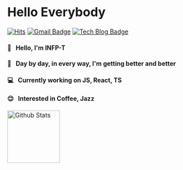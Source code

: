 # Hello Everybody

[![Hits](https://hits.seeyoufarm.com/api/count/incr/badge.svg?url=https%3A%2F%2Fgithub.com%2Frealryankim&count_bg=%2379C83D&title_bg=%23555555&icon=&icon_color=%23E7E7E7&title=hits&edge_flat=false)](https://hits.seeyoufarm.com)
 [![Gmail Badge](https://img.shields.io/badge/Gmail-d14836?style=flat-square&logo=Gmail&logoColor=white&link=mailto:ryankimofficial@gmail.com)](mailto:ryankimofficial@gmail.com)
  [![Tech Blog Badge](http://img.shields.io/badge/-Tech%20blog-black?style=flat-square&logo=github&link=https://github.com/realryankim/)](https://github.com/realryankim/)

#### 💭  &nbsp; Hello, I'm INFP-T
#### 🙌  &nbsp; Day by day, in every way, I'm getting better and better
#### 💻  &nbsp; Currently working on JS, React, TS
#### 😌  &nbsp; Interested in **Coffee, Jazz**

<p>
  <img height="120" align="left" alt="Github Stats" src="https://github-readme-stats.vercel.app/api?username=realryankim&hide_title=true&hide=contribs&show_icons=true&count_private=true&include_all_commits=true&theme=algolia">
</p>




<!--
**realryankim/realryankim** is a ✨ _special_ ✨ repository because its `README.md` (this file) appears on your GitHub profile.

Here are some ideas to get you started:

- 🔭 I’m currently working on ...
- 🌱 I’m currently learning ...
- 👯 I’m looking to collaborate on ...
- 🤔 I’m looking for help with ...
- 💬 Ask me about ...
- 📫 How to reach me: ...
- 😄 Pronouns: ...
- ⚡ Fun fact: ...

 [![Youtube Badge](https://img.shields.io/badge/Youtube-ff0000?style=flat-square&logo=youtube&link=https://www.youtube.com/channel/UCkcwkDst9ashKPGR8f8eoNg?view_as=subscriber)](https://www.youtube.com/channel/UCkcwkDst9ashKPGR8f8eoNg?view_as=subscriber)
-->
